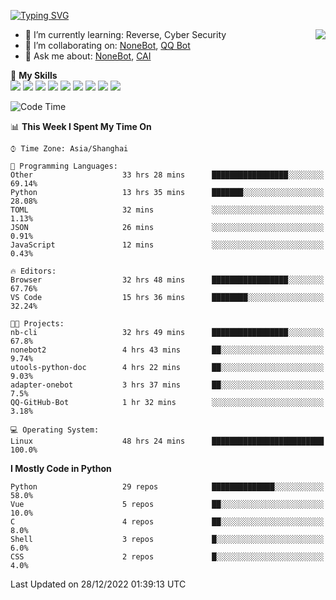 [![Typing SVG](https://readme-typing-svg.herokuapp.com?size=25&duration=2500&color=8C43EA&vCenter=true&width=200&height=40&lines=Hi+there+%F0%9F%91%8B%F0%9F%8F%BB;I'm+yanyongyu)](https://git.io/typing-svg)

<a href="#">
  <img align="right" src="https://github-readme-stats.vercel.app/api?username=yanyongyu&count_private=true&show_icons=true&bg_color=15,f2f7fd,E0EAFC" />
</a>

- 🌱 I’m currently learning: Reverse, Cyber Security
- 👯 I’m collaborating on: [NoneBot](https://github.com/nonebot), [QQ Bot](https://github.com/Mrs4s/go-cqhttp)
- 💬 Ask me about: [NoneBot](https://github.com/nonebot), [CAI](https://github.com/cscs181/CAI)

🌟 **My Skills**  
![](https://img.shields.io/badge/-Python-3e74a2?style=flat-square&logo=Python&logoColor=fff)
![](https://img.shields.io/badge/-Node.js-339933?style=flat-square&logo=Node.js&logoColor=fff)
![](https://img.shields.io/badge/-Vue-4fc08d?style=flat-square&logo=Vue.js&logoColor=fff)
![](https://img.shields.io/badge/-React-2d98ce?style=flat-square&logo=React&logoColor=fff)
![](https://img.shields.io/badge/-Docker-2496ED?style=flat-square&logo=Docker&logoColor=fff)
![](https://img.shields.io/badge/-Linux-000000?style=flat-square&logo=Linux&logoColor=fff)
![](https://img.shields.io/badge/-MySQL-4479A1?style=flat-square&logo=MySQL&logoColor=fff)
![](https://img.shields.io/badge/-Redis-DC382D?style=flat-square&logo=Redis&logoColor=fff)
![](https://img.shields.io/badge/-MongoDB-47A248?style=flat-square&logo=MongoDB&logoColor=fff)

<!--START_SECTION:waka-->
![Code Time](http://img.shields.io/badge/Code%20Time-3%2C487%20hrs%203%20mins-blue)

📊 **This Week I Spent My Time On** 

```text
⌚︎ Time Zone: Asia/Shanghai

💬 Programming Languages: 
Other                    33 hrs 28 mins      █████████████████░░░░░░░░   69.14% 
Python                   13 hrs 35 mins      ███████░░░░░░░░░░░░░░░░░░   28.08% 
TOML                     32 mins             ░░░░░░░░░░░░░░░░░░░░░░░░░   1.13% 
JSON                     26 mins             ░░░░░░░░░░░░░░░░░░░░░░░░░   0.91% 
JavaScript               12 mins             ░░░░░░░░░░░░░░░░░░░░░░░░░   0.43%

🔥 Editors: 
Browser                  32 hrs 48 mins      █████████████████░░░░░░░░   67.76% 
VS Code                  15 hrs 36 mins      ████████░░░░░░░░░░░░░░░░░   32.24%

🐱‍💻 Projects: 
nb-cli                   32 hrs 49 mins      █████████████████░░░░░░░░   67.8% 
nonebot2                 4 hrs 43 mins       ██░░░░░░░░░░░░░░░░░░░░░░░   9.74% 
utools-python-doc        4 hrs 22 mins       ██░░░░░░░░░░░░░░░░░░░░░░░   9.03% 
adapter-onebot           3 hrs 37 mins       ██░░░░░░░░░░░░░░░░░░░░░░░   7.5% 
QQ-GitHub-Bot            1 hr 32 mins        ░░░░░░░░░░░░░░░░░░░░░░░░░   3.18%

💻 Operating System: 
Linux                    48 hrs 24 mins      █████████████████████████   100.0%

```

**I Mostly Code in Python** 

```text
Python                   29 repos            ██████████████░░░░░░░░░░░   58.0% 
Vue                      5 repos             ██░░░░░░░░░░░░░░░░░░░░░░░   10.0% 
C                        4 repos             ██░░░░░░░░░░░░░░░░░░░░░░░   8.0% 
Shell                    3 repos             █░░░░░░░░░░░░░░░░░░░░░░░░   6.0% 
CSS                      2 repos             █░░░░░░░░░░░░░░░░░░░░░░░░   4.0%

```



 Last Updated on 28/12/2022 01:39:13 UTC
<!--END_SECTION:waka-->
